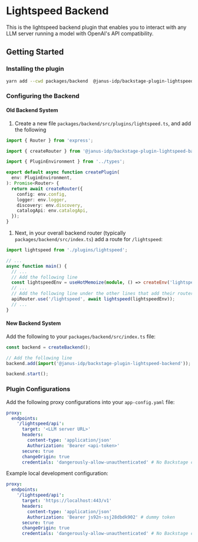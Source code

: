 # Lightspeed Backend

This is the lightspeed backend plugin that enables you to interact with any LLM server running a model with OpenAI's API compatibility.

## Getting Started

### Installing the plugin

```bash
yarn add --cwd packages/backend  @janus-idp/backstage-plugin-lightspeed-backend
```

### Configuring the Backend

#### Old Backend System

1. Create a new file `packages/backend/src/plugins/lightspeed.ts`, and add the following

```ts title="packages/backend/src/plugins/lightspeed.ts"
import { Router } from 'express';

import { createRouter } from '@janus-idp/backstage-plugin-lightspeed-backend';

import { PluginEnvironment } from '../types';

export default async function createPlugin(
  env: PluginEnvironment,
): Promise<Router> {
  return await createRouter({
    config: env.config,
    logger: env.logger,
    discovery: env.discovery,
    catalogApi: env.catalogApi,
  });
}
```

1. Next, in your overall backend router (typically `packages/backend/src/index.ts`) add a route for `/lightspeed`:

```ts title="packages/backend/src/index.ts"
import lightspeed from './plugins/lightspeed';

// ...
async function main() {
  // ...
  // Add the following line
  const lightspeedEnv = useHotMemoize(module, () => createEnv('lightspeed'));
  // ...
  // Add the following line under the other lines that add their routers to apiRouter
  apiRouter.use('/lightspeed', await lightspeed(lightspeedEnv)); 
  // ...
}
```

#### New Backend System

Add the following to your `packages/backend/src/index.ts` file:

```ts title="packages/backend/src/index.ts"
const backend = createBackend();

// Add the following line
backend.add(import('@janus-idp/backstage-plugin-lightspeed-backend'));

backend.start();
```

### Plugin Configurations

Add the following proxy configurations into your `app-config.yaml` file:

```yaml
proxy:
  endpoints:
    '/lightspeed/api':
      target: '<LLM server URL>'
      headers:
        content-type: 'application/json'
        Authorization: 'Bearer <api-token>'
      secure: true
      changeOrigin: true
      credentials: 'dangerously-allow-unauthenticated' # No Backstage credentials are required to access this proxy target
```

Example local development configuration:

```yaml
proxy:
  endpoints:
    '/lightspeed/api':
      target: 'https://localhost:443/v1'
      headers:
        content-type: 'application/json'
        Authorization: 'Bearer js92n-ssj28dbdk902' # dummy token
      secure: true
      changeOrigin: true
      credentials: 'dangerously-allow-unauthenticated' # No Backstage credentials are required to access this proxy target
```
